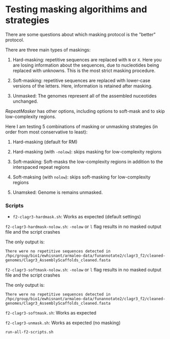 # Testing masking algorithims and strategies

There are some questions about which masking protocol is the "better" protocol. 

There are three main types of maskings:

1. Hard-masking: repetitive sequences are replaced with `N` or `X`. Here you are losing information about the sequences, due to nucleotides being replaced with unknowns. This is the most strict masking procedure.

2. Soft-masking: repetitive sequences are replaced with lower-case versions of the letters. Here, information is retained after masking.

3. Unmasked: The genomes represent all of the assembled nuceotides unchanged.

*RepeatMasker* has other options, including options to soft-mask and to skip low-complexity regions.

Here I am testing 5 combinations of masking or unmasking strategies (in order from most conservative to least):

1. Hard-masking (default for RM)

2. Hard-masking (with `-nolow`): skips masking for low-complexity regions

3. Soft-masking: Soft-masks the low-complexity regions in addition to the interspaced repeat regions

4. Soft-maksing (with `nolow`): skips soft-masking for low-complexity regions

5. Unamsked: Genome is remains unmasked.

### Scripts

* `f2-clagr3-hardmask.sh`: Works as expected (default settings)

`f2-clagr3-hardmask-nolow.sh`: `-nolow` or `l` flag results in no masked output file and the script crashes

The only output is:

```{}
There were no repetitive sequences detected in /hpc/group/bio1/ewhisnant/armaleo-data/funannotate2/clagr3_f2/cleaned-genomes/Clagr3_AssemblyScaffolds_cleaned.fasta
```

`f2-clagr3-softmask-nolow.sh`:  `-nolow` or `l` flag results in no masked output file and the script crashes

The only output is:

```{}
There were no repetitive sequences detected in /hpc/group/bio1/ewhisnant/armaleo-data/funannotate2/clagr3_f2/cleaned-genomes/Clagr3_AssemblyScaffolds_cleaned.fasta
```

`f2-clagr3-softmask.sh`: Works as expected

`f2-clagr3-unmask.sh`: Works as expected (no masking)

`run-all-f2-scripts.sh`
